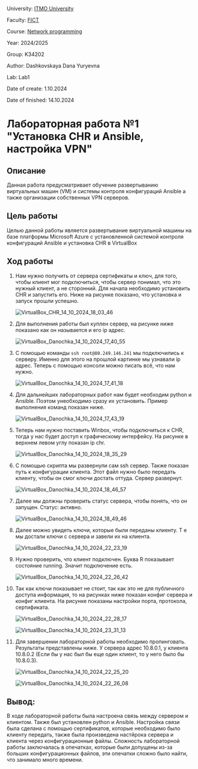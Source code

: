 University: [ITMO University](https://itmo.ru/ru/)

Faculty: [FICT](https://fict.itmo.ru)

Course: [Network programming](https://github.com/itmo-ict-faculty/network-programming)

Year: 2024/2025

Group: K34202

Author: Dashkovskaya Dana Yuryevna

Lab: Lab1

Date of create: 1.10.2024

Date of finished: 14.10.2024

# Лабораторная работа №1 "Установка CHR и Ansible, настройка VPN"
## Описание
Данная работа предусматривает обучение развертыванию виртуальных машин (VM) и системы контроля конфигураций Ansible а также организации собственных VPN серверов.

## Цель работы
Целью данной работы является развертывание виртуальной машины на базе платформы Microsoft Azure с установленной системой контроля конфигураций Ansible и установка CHR в VirtualBox
## Ход работы
1) Нам нужно получить от сервера сертификаты и ключ, для того, чтобы клиент мог подключиться, чтобы сервер понимал, что это нужный клиент, а не сторонний. Для начала необходимо установить CHR и запустить его. Ниже на рисунке показано, что установка и запуск прошли успешно.
   
   ![VirtualBox_CHR_14_10_2024_18_03_46](https://github.com/user-attachments/assets/dda91669-2635-4598-9fd3-3a7a38646871)

2) Для выполнения работы был куплен сервер, на рисунке ниже показано как он называется и его ip адрес.
   
   ![VirtualBox_Danochka_14_10_2024_17_40_55](https://github.com/user-attachments/assets/8c0b5d49-ee45-46ce-b50d-b6702bc91731)

3) С помощью команды ```ssh root@80.249.146.241``` мы подключились к серверу. Именно для этого на прошлой картинке мы узнавали ip адрес. Теперь с помощью консоли можно писать всё, что нам нужно.
   
   ![VirtualBox_Danochka_14_10_2024_17_41_18](https://github.com/user-attachments/assets/7d617f41-6487-4126-9d6d-3d9c4be091dd)

4) Для дальнейших лабораторных работ нам будет необходим python и Ansible. Поэтом унеобходимо сразу их установить. Пример выполнения команд показан ниже.

   ![VirtualBox_Danochka_14_10_2024_17_43_19](https://github.com/user-attachments/assets/c7dd1dcf-d411-49b9-946b-a80bf258423a)

5) Теперь нам нужно поставить Winbox, чтобы подключиться к CHR, тогда у нас будет доступ к графическому интерфейсу. На рисунке в верхнем левом углу показан ip chr.

   ![VirtualBox_Danochka_14_10_2024_18_35_29](https://github.com/user-attachments/assets/cb80e502-a533-4802-92c3-66f5d49e41fc)

6) С помощью скрипта мы развернули сам ssh сервер. Также показан путь к конфигурации клиента. Этот файл нужно было передать клиенту, чтобы он смог ключи достать оттуда. Сервер развернут.
   
   ![VirtualBox_Danochka_14_10_2024_18_46_57](https://github.com/user-attachments/assets/622c21b4-baa9-49ef-aea7-f4e260546079)

7) Далее мы должны проверить статус сервера, чтобы понять, что он запущен. Статус: активно.

   ![VirtualBox_Danochka_14_10_2024_18_49_46](https://github.com/user-attachments/assets/2927423e-167d-4799-a7e9-664acf87eae3)

8) Далее можно увидеть ключи, которые были переданы клиенту. Т е мы достали ключи с сервера и завели их на клиента.

    ![VirtualBox_Danochka_14_10_2024_22_23_19](https://github.com/user-attachments/assets/025d0380-b32c-4bfe-8986-65de4162f0db)

9) Нужно проверить, что клиент подключен. Буква R показывает состояние running. Значит подключение есть.

    ![VirtualBox_Danochka_14_10_2024_22_26_42](https://github.com/user-attachments/assets/9b03e220-e738-4522-8645-b9c7680c6bb5)

10) Так как ключи показывает не стоит, так как это не для публичного доступа информация, то на рисунках ниже показан конфиг сервера и конфиг клиента. На рисунке показаны настройки порта, протокола, сертификата.

    ![VirtualBox_Danochka_14_10_2024_22_28_17](https://github.com/user-attachments/assets/26ced234-1fe1-41ac-b45f-a1fbd76461ff)

    ![VirtualBox_Danochka_14_10_2024_23_31_13](https://github.com/user-attachments/assets/60ba93e0-6afb-4f66-8b40-97b9dee6f778)

11) Для завершении лабораторной работы необходимо пропинговать. Результаты представлены ниже. У сервера адрес 10.8.0.1, у клиента 10.8.0.2 (Если бы у нас был бы еще один клиент, то у него было бы 10.8.0.3).

    ![VirtualBox_Danochka_14_10_2024_22_25_20](https://github.com/user-attachments/assets/bd1edcde-9eaa-4fc8-9840-f8e4ce2765d7)

    ![VirtualBox_Danochka_14_10_2024_22_26_08](https://github.com/user-attachments/assets/5077673f-eb5e-438f-8d88-8e923fd1c339)
## Вывод: 
В ходе лабораторной работы была настроена связь между сервером и клиентом. Также был установлен python и Ansible. Настройка связи была сделана с помощью сертификатов, которые необходимо было клиенту передать, также была произведена настйрока сервера и клиента через конфигурационные файлы. Сложность лабораторной работы заключалась в опечатках, которые были допущены из-за больших конфигурационных файлов, эти опечатки сложно было найти, что занимало много времени. 
